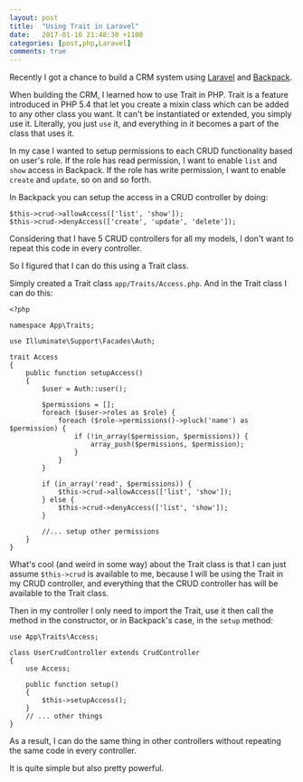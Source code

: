 ```yaml
---
layout: post
title:  "Using Trait in Laravel"
date:   2017-01-16 21:48:30 +1100
categories: [post,php,Laravel]
comments: true
---
```


Recently I got a chance to build a CRM system using [Laravel](https://laravel.com/) and [Backpack](https://backpackforlaravel.com/).

When building the CRM, I learned how to use Trait in PHP. Trait is a feature introduced in PHP 5.4 that let you create a mixin class which can be added to any other class you want. It can't be instantiated or extended, you simply use it. Literally, you just `use` it, and everything in it becomes a part of the class that uses it.

In my case I wanted to setup permissions to each CRUD functionality based on user's role. If the role has read permission, I want to enable `list` and `show` access in Backpack. If the role has write permission, I want to enable `create` and `update`, so on and so forth.

In Backpack you can setup the access in a CRUD controller by doing:

```
$this->crud->allowAccess(['list', 'show']);
$this->crud->denyAccess(['create', 'update', 'delete']);
```

Considering that I have 5 CRUD controllers for all my models, I don't want to repeat this code in every controller.

So I figured that I can do this using a Trait class.

Simply created a Trait class `app/Traits/Access.php`. And in the Trait class I can do this:

```
<?php

namespace App\Traits;

use Illuminate\Support\Facades\Auth;

trait Access
{
    public function setupAccess()
    {
        $user = Auth::user();

        $permissions = [];
        foreach ($user->roles as $role) {
            foreach ($role->permissions()->pluck('name') as $permission) {
                if (!in_array($permission, $permissions)) {
                    array_push($permissions, $permission);
                }
            }
        }

        if (in_array('read', $permissions)) {
            $this->crud->allowAccess(['list', 'show']);
        } else {
            $this->crud->denyAccess(['list', 'show']);
        }

        //... setup other permissions
    }
}
```

What's cool (and weird in some way) about the Trait class is that I can just assume `$this->crud` is available to me, because I will be using the Trait in my CRUD controller, and everything that the CRUD controller has will be available to the Trait class.

Then in my controller I only need to import the Trait, use it then call the method in the constructor, or in Backpack's case, in the `setup` method:

```
use App\Traits\Access;

class UserCrudController extends CrudController
{
    use Access;

    public function setup()
    {
        $this->setupAccess();
    }
    // ... other things
}
```

As a result, I can do the same thing in other controllers without repeating the same code in every controller.

It is quite simple but also pretty powerful.
